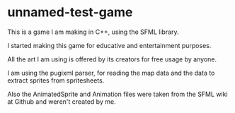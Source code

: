 # unnamed-test-game
This is a game I am making in C++, using the SFML library.

I started making this game for educative and entertainment purposes.


All the art I am using is offered by its creators for free usage by anyone.

I am using the pugixml parser, for reading the map data and the data to extract sprites from spritesheets.

Also the AnimatedSprite and Animation files were taken from the SFML wiki at Github and weren't created by me.


